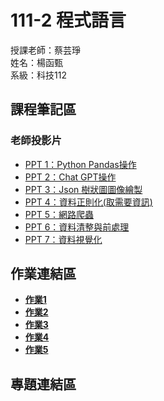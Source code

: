# 111-2 程式語言 <br />
授課老師：蔡芸琤 <br />
姓名：楊函甄 <br />
系級：科技112 <br />
## 課程筆記區 <br />
### 老師投影片 <br />
+ [PPT 1：Python Pandas操作](https://docs.google.com/presentation/d/e/2PACX-1vSn6d9mhep6Lz-PJurvahEBdIJ30I_ljXjdXoBdebLWvrH-OzoJOmJ8KdFZ6mmPy85XZqsxJQtrzMKU/pub?start=false&loop=false&delayms=3000&slide=id.g1f6cbb9c52d_0_0)
+ [PPT 2：Chat GPT操作](https://docs.google.com/presentation/d/e/2PACX-1vRWDWXo2m9aRg2WXcJ-5YfzaOnYL7WvQiN2ti4O3yQPgO8i90akiDy8VqFoaci6XqqWPENyqzyMYcYs/pub?start=false&loop=false&delayms=3000&slide=id.g21939175b36_0_219)
+ [PPT 3：Json 樹狀圖圖像繪製](https://docs.google.com/presentation/d/e/2PACX-1vTCB_V1vBRc8JpvvzumTkRHkszZchqECQZBQDU55Htiwg0MqQS0hHxEoBtFCgoHEv4K1nRpUVXHnPi8/pub?start=false&loop=false&delayms=3000&slide=id.g2231dcdd239_0_87)
+ [PPT 4：資料正則化(取需要資訊)](https://docs.google.com/presentation/d/e/2PACX-1vRN6rZiC-6CMypA5AVNxfl0Ypanr5AOK_TyBOIglTyDcFQe3la-6O_psNuk-_RlrgCCuaeM8R4BH-sw/pub?start=false&loop=false&delayms=3000&slide=id.g1f9cb025bde_0_8)
+ [PPT 5：網路爬蟲](https://docs.google.com/presentation/d/e/2PACX-1vRPdEWRzhyXYjEmKNMxUtr8PFgE16G9mcG_Gomva1BMvz7h40QtkTRSz8AMqILBrwEfa8aV6WFDoRbP/pub?start=false&loop=false&delayms=3000)
+ [PPT 6：資料清整與前處理](https://docs.google.com/presentation/d/e/2PACX-1vSHmEOhUKyYXWVWFPbaOAgw4Vt63O4llaiuQEh0AEo77Es5-XRSpWPM89i-vub1HsIc-o0RxL4Dzqr_/pub?start=false&loop=false&delayms=3000&slide=id.g208c735537b_0_0)
+ [PPT 7：資料視覺化](https://docs.google.com/presentation/d/e/2PACX-1vQ_OZSE5BKy2Tj1zuHmidkbHuinozj4Br-_4kYBDCHE4ZgyXhr9Lm6sVVJVbtbTeAUkDL6S4hKDbUN_/pub?start=false&loop=false&delayms=3000&slide=id.g208c735537b_0_0)

## 作業連結區 <br />
+ [**作業1**]( https://github.com/bonnie705/PL/blob/main/HW1/HW1.ipynb)
+ [**作業2**](https://github.com/bonnie705/PL/blob/main/HW2/HW2.ipynb)
+ [**作業3**](https://github.com/bonnie705/PL/blob/main/HW3/HW3.ipynb)
+ [**作業4**](https://medium.com/@bonnie705.yang/文字探勘分析台南古蹟-db7286d38976)
+ [**作業5**](https://www.figma.com/file/7RFnpWIfVqXOWwGDn42LDo/%E7%B9%AA%E5%9C%96%E4%BC%81%E5%8A%83?type=whiteboard&node-id=0%3A1&t=77fJW7sLvRabQ4Gv-1)
## 專題連結區 <br />
